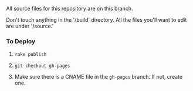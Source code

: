 All source files for this repository are on this branch.

Don't touch anything in the '/build' directory. All the files you'll want to edit are under '/source.'

### To Deploy

1. `rake publish`

2. `git checkout gh-pages`

3. Make sure there is a CNAME file in the `gh-pages` branch. If not, create one.


